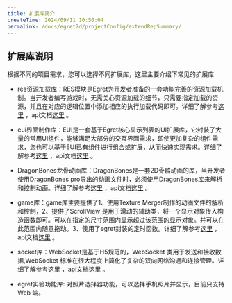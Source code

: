 ```yaml
---
title: 扩展库简介
createTime: 2024/09/11 10:50:04
permalink: /docs/egret2d/projectConfig/extendRepSummary/
---
```

## 扩展库说明

根据不同的项目需求，您可以选择不同扩展库，这里主要介绍下常见的扩展库

* res资源加载库：RES模块是Egret为开发者准备的一套功能完善的资源加载机制。当开发者编写游戏时，无需关心资源加载的细节，只需要指定加载的资源，并且在对应的逻辑位置中添加相应的执行加载代码即可。详细了解参考[这里](http://developer.egret.com/cn/github/egret-docs/extension/RES/newres/index.html) ，api文档[这里](http://developer.egret.com/cn/apidoc/index/name/RES.globalFunction) 。

* eui界面制作库：EUI是一套基于Egret核心显示列表的UI扩展库，它封装了大量的常用UI组件，能够满足大部分的交互界面需求，即使更加复杂的组件需求，您也可以基于EUI已有组件进行组合或扩展，从而快速实现需求。详细了解参考[这里](http://developer.egret.com/cn/github/egret-docs/extension/EUI/outline/introduction/index.html) ，api文档[这里](http://developer.egret.com/cn/apidoc/index/name/eui.AddItems) 。

* DragonBones龙骨动画库：DragonBones是一套2D骨骼动画的库，当开发者使用DragonBones pro导出的动画文件时，必须使用DragonBones库来解析和控制动画。详细了解参考[这里](http://developer.egret.com/cn/github/egret-docs/DB/dbLibs/createProject/index.html) ，api文档[这里](http://developer.egret.com/cn/apidoc/index/name/dragonBones.Animation) 。

* game库：game库主要提供了1、使用Texture Merger制作的动画文件的解析和控制，2、提供了ScrollView 是用于滑动的辅助类，将一个显示对象传入构造函数即可。可以在指定的尺寸范围内显示超过该范围的显示对象。并可以在此范围内随意拖动。3、使用了egret封装的定时函数。详细了解参考[这里](http://developer.egret.com/cn/github/egret-docs/extension/game/movieClip/index.html) ，api文档[这里](http://developer.egret.com/cn/apidoc/index/name/egret.MovieClip) 。

* socket库：WebSocket是基于H5规范的，WebSocket 类用于发送和接收数据,WebSocket 标准在很大程度上简化了复杂的双向网络沟通和连接管理。详细了解参考[这里](http://developer.egret.com/cn/github/egret-docs/extension/WebSocket/WebSocket/index.html) ，api文档[这里](http://developer.egret.com/cn/apidoc/index/name/egret.WebSocket) 。

* egret实验功能库: 对照片选择器功能，可以选择手机照片并显示，目前只支持 Web 端。
